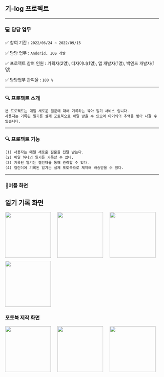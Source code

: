 ## 기-log 프로젝트
-----

### 💻 담당 업무

✅ 참여 기간 : `2022/06/24 ~ 2022/09/15 ` 

✅ 담당 업무 : `Andorid, IOS 개발`

✅ 프로젝트 참여 인원 : 기획자(2명), 디자이너(1명), 앱 개발자(1명), 백엔드 개발자(1명)
        
✅ 담당업무 관여율 : `100 %`

-----
### 🔍 프로젝트 소개

```
본 프로젝트는 매일 새로운 질문에 대해 기록하는 육아 일기 서비스 입니다.
사용자는 기록된 일기를 실제 포토북으로 배달 받을 수 있으며 아기와의 추억을 쌓아 나갈 수 있습니다.
```

-----

### 🔍 프로젝트 기능

```
(1) 사용자는 매일 새로운 질문을 전달 받는다.
(2) 매일 하나의 일기를 기록할 수 있다.
(3) 기록된 일기는 캘린더를 통해 관리할 수 있다.
(4) 캘린더에 기록된 일기는 실제 포토북으로 제작해 배송받을 수 있다.
```

-----

### 📱어플 화면

## 일기 기록 화면
<div style="display: grid; grid-template-columns: repeat(3, 1fr); grid-gap: 10px;">
        <img src="https://github.com/user-attachments/assets/849cea7b-daad-4182-8be6-523ae7f9bbf0" style="width: 150px;">
        <img src="https://github.com/user-attachments/assets/ed3ae014-6a6f-4dff-a35f-9255ffa0053e" style="width: 150px;">
        <img src="https://github.com/user-attachments/assets/0cd4d20f-39a6-4822-b55a-77c4e6cad929" style="width: 150px;">
        <img src="https://github.com/user-attachments/assets/5c5ee383-c3a9-4473-a89a-8b4127bd5066" style="width: 150px;">

</div>

### 포토북 제작 화면 

<div style="display: grid; grid-template-columns: repeat(3, 1fr); grid-gap: 10px;">
        <img src="https://github.com/user-attachments/assets/d48c1156-8cdc-4442-8504-b9c07441d348" style="width: 150px;">
        <img src="https://github.com/user-attachments/assets/5500b90b-8931-4a42-9591-60ba15a3978f" style="width: 150px;">
        <img src="https://github.com/user-attachments/assets/da6cb57c-2983-4ea8-9ccf-d2d53753e5a8" style="width: 150px;">
</div>




